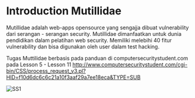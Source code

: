 
# Introduction Mutillidae

Mutillidae adalah web-apps opensource yang sengajja dibuat vulnerability dari serangan - serangan security. Mutillidae dimanfaatkan untuk dunia pendidikan dalam pelatihan web security. Memiliki melebihi 40 fitur vulnerability dan bisa digunakan oleh user dalam test hacking.

Tugas Muttilidae berbasis pada panduan di computersecuritystudent.com pada Lesson 5 - Lesson 11
http://www.computersecuritystudent.com/cgi-bin/CSS/process_request_v3.pl?HID=f10d6dc6c6c21a10f3aaf29a7ee18eca&TYPE=SUB 

![SS1](/Gambar/Lesson5/1.png)



